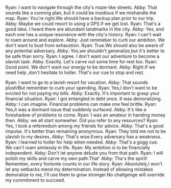 Ryan: I want to navigate through the city's maze-like streets.
Abby: That sounds like a cunning plan, but it could be insidious if we mishandle the map.
Ryan: You're right.We should have a backup plan prior to our trip.
Abby: Maybe we could resort to using a GPS if we get lost.
Ryan: That's a good idea. I heard there are abundant landmarks in the city.
Abby: Yes, and each one has a unique resonance with the city's history.
Ryan: I can't wait to roam around and explore.
Abby: Just remmeber to curb our ambition. We don't want to bust from exhaustion.
Ryan: True.We should also be aware of any potential adversary.
Abby: Yes,we shouldn't generalize,but it's better to be safe than sorry.
Ryan: I agree. I don't want our adventure to become a slavish task.
Abby: Exactly. Let's carve out some time for rest too.
Ryan: Good point. We don't want our energy to be dormant.
Abby: Right.If we need help ,don't hesitate to holler. That's our cue to stop and rest.

Ryan: I want to go to a lavish resort for vacation.
Abby: That sounds plush!But remember to curb your spending.
Ryan: Yes,I don't want to be evicted for not paying my bills.
Abby: Exactly. It's important to grasp your financial situation.
Ryan: I got entangled in debt once. It was demoralizing.
Abby: I can imagine. Financial problems can make one feel brittle.
Ryan: Yes,it was a dormant issue that suddenly surfaced.
Abby: It's like a foreshadow of problems to come.
Ryan: I was an amateur in handing money then.
Abby: we all start somewher. Did you refer to any resources?
Ryan: Yes, I took a referendum among my friends for advice.
Abby: That's a good impulse. It's better than remaining anonymous.
Ryan: They told me not to be slavish to my desires.
Abby: That's wise.Every adversary has a weakness.
Ryan: I learned to holler for help when needed.
Abby: That's a gogg cue. We can't roam aimlessly in life.
Ryan: My ambition is to be financially independent.
Abby: Don't let anyone delude you from that path.
Ryan: I will polish my skills and carve my own path.That'
Abby: Tha's the spirit! Remember, every footonte counts in our life story.
Ryan: Absolutely,I won't let any setbacks mend my determination. Instead of allowing mistakes  demoralize to me, I'll use them to grow stronger.No challgenge will override  my commitment to succeed.
